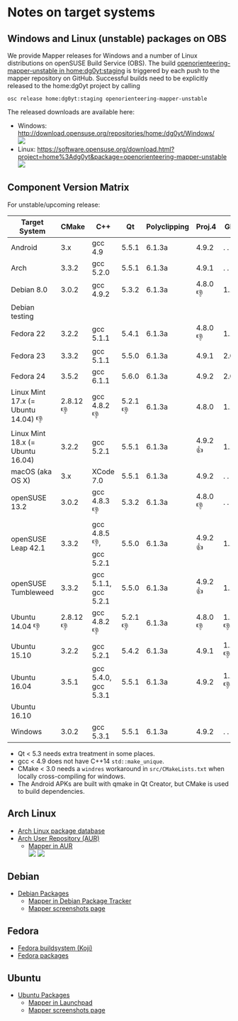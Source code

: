 # Notes on target systems

## Windows and Linux (unstable) packages on OBS

We provide Mapper releases for Windows and a number of Linux distributions on openSUSE Build Service (OBS). The build [openorienteering-mapper-unstable in home:dg0yt:staging](https://build.opensuse.org/package/show/home:dg0yt:staging/openorienteering-mapper-unstable) is triggered by each push to the mapper repository on GitHub. Successful builds need to be explicitly released to the home:dg0yt project by calling

```
osc release home:dg0yt:staging openorienteering-mapper-unstable
```

The released downloads are available here:
- Windows: http://download.opensuse.org/repositories/home:/dg0yt/Windows/ <br />
  ![](https://img.shields.io/website-up-down-green-red/http/download.opensuse.org.svg)
- Linux:   https://software.opensuse.org/download.html?project=home%3Adg0yt&package=openorienteering-mapper-unstable <br />
  ![](https://img.shields.io/website-up-down-green-red/https/software.opensuse.org.svg)


## Component Version Matrix

For unstable/upcoming release:

Target System | CMake       | C++         | Qt          | Polyclipping | Proj.4      |  GDAL       | Remark
--------------|-------------|-------------|-------------|--------------|-------------|-------------|-------------
Android       | 3.x         | gcc 4.9     | 5.5.1       | 6.1.3a       | 4.9.2       |  . .        | local build
Arch          | 3.3.2       | gcc 5.2.0   | 5.5.1       | 6.1.3a       | 4.9.1       |  . .        | OBS
Debian 8.0    | 3.0.2       | gcc 4.9.2   | 5.3.2       | 6.1.3a       | 4.8.0 :-1:  | 1.10.1      | OBS
Debian testing  |             |             |             |              |             |             | Debian
Fedora 22     | 3.2.2       | gcc 5.1.1   | 5.4.1       | 6.1.3a       | 4.8.0 :-1:  | 1.11.3      | OBS
Fedora 23     | 3.3.2       | gcc 5.1.1   | 5.5.0       | 6.1.3a       | 4.9.1       | 2.0.1       | OBS
Fedora 24     | 3.5.2       | gcc 6.1.1   | 5.6.0       | 6.1.3a       | 4.9.2       | 2.0.2       | OBS
Linux Mint 17.x (= Ubuntu 14.04) :-1: | 2.8.12 :-1: | gcc 4.8.2 :-1: | 5.2.1 :-1:  | 6.1.3a    | 4.8.0       | 1.10.1      | no build
Linux Mint 18.x (= Ubuntu 16.04) | 3.2.2      | gcc 5.2.1   | 5.5.1       | 6.1.3a       | 4.9.2 :+1:  | 1.11.3      | no build
macOS (aka OS X) | 3.x      | XCode 7.0   | 5.5.1       | 6.1.3a       | 4.9.2       |  . .        | local build
openSUSE 13.2 | 3.0.2       | gcc 4.8.3 :-1: | 5.3.2    | 6.1.3a       | 4.8.0 :-1:  |  . .        | OBS
openSUSE Leap 42.1  | 3.3.2 | gcc 4.8.5 :-1:, gcc 5.2.1 | 5.5.0    | 6.1.3a       | 4.9.2 :+1:  | 1.11.3      | OBS
openSUSE Tumbleweed | 3.3.2 | gcc 5.1.1, gcc 5.2.1   | 5.5.0       | 6.1.3a       | 4.9.2 :+1:  | 1.11.3      | OBS
Ubuntu 14.04 :-1: | 2.8.12 :-1: | gcc 4.8.2 :-1: | 5.2.1 :-1:  | 6.1.3a    | 4.8.0 :-1:  | 1.10.1 :-1: | OBS
Ubuntu 15.10  | 3.2.2       | gcc 5.2.1   | 5.4.2       | 6.1.3a       | 4.9.1       | 1.11.2 :-1: | OBS
Ubuntu 16.04  | 3.5.1       | gcc 5.4.0, gcc 5.3.1  | 5.5.1       | 6.1.3a       | 4.9.2       | 1.11.3 :-1: | OBS
Ubuntu 16.10  |             |             |             |              |             |             | Ubuntu
Windows       | 3.0.2       | gcc 5.3.1   | 5.5.1       | 6.1.3a       | 4.9.2       |  . .        | OBS/openSUSE 13.2

* Qt < 5.3 needs extra treatment in some places.
* gcc < 4.9 does not have C++14 ```std::make_unique```.
* CMake < 3.0 needs a ```windres``` workaround in ```src/CMakeLists.txt``` when locally cross-compiling for windows.
* The Android APKs are built with qmake in Qt Creator, but CMake is used to build dependencies.

## Arch Linux

- [Arch Linux package database](https://www.archlinux.org/packages/)
- [Arch User Repository (AUR)](https://aur.archlinux.org/packages/)
  - [Mapper in AUR](https://aur.archlinux.org/packages/?K=openorienteering) <br />
    ![](https://img.shields.io/aur/version/openorienteering-mapper.svg)
    ![](https://img.shields.io/aur/votes/openorienteering-mapper.svg)


## Debian

- [Debian Packages](https://www.debian.org/distrib/packages)
  - [Mapper in Debian Package Tracker](https://tracker.debian.org/pkg/openorienteering-mapper)
  - [Mapper screenshots page](https://screenshots.debian.net/package/openorienteering-mapper)


## Fedora

- [Fedora buildsystem (Koji)](http://koji.fedoraproject.org/koji/index)
- [Fedora packages](https://apps.fedoraproject.org/packages/)


## Ubuntu

- [Ubuntu Packages](http://packages.ubuntu.com/)
  - [Mapper in Launchpad](https://launchpad.net/ubuntu/+source/openorienteering-mapper)
  - [Mapper screenshots page](https://screenshots.debian.net/package/openorienteering-mapper)

